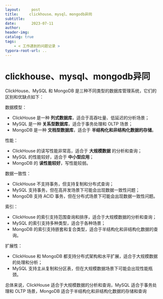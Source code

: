 ```yaml
---
layout:     post
title:     clickhouse、mysql、mongodb异同
subtitle:  
date:       2023-07-11
author:     
header-img: 
catalog: true
tags:
    - < 工作遇到的问题记录 >
typora-root-url: ..
---
```




# clickhouse、mysql、mongodb异同

ClickHouse、MySQL 和 MongoDB 是三种不同类型的数据库管理系统，它们的区别和优缺点如下：

数据模型：

- ClickHouse 是一种 **列式数据库**，适合于高吞吐量、低延迟的分析场景；
- MySQL 是一种 **关系型数据库**，适合于事务处理和 OLTP 场景；
- MongoDB 是一种 **文档型数据库**，适合于 **半结构化和非结构化数据的存储**。

性能：

- ClickHouse 的读写性能非常高，适合于 **大规模数据** 的分析和查询；
- MySQL 的性能较好，适合于 **中小型应用**；
- MongoDB 的 **读性能较好**，写性能较弱。

数据一致性：

- ClickHouse 不支持事务，但支持复制和分布式查询；
- MySQL 支持事务，但在高并发场景下可能会出现数据一致性问题；
- MongoDB 支持 ACID 事务，但在分布式场景下可能会出现数据一致性问题。

索引：

- ClickHouse 的索引支持范围查询和排序，适合于大规模数据的分析和查询；
- MySQL 的索引支持多种类型，适合于各种场景；
- MongoDB 的索引支持嵌套和复合类型，适合于半结构化和非结构化数据的查询。

扩展性：

- ClickHouse 和 MongoDB 都支持分布式架构和水平扩展，适合于大规模数据的处理和分析；
- MySQL 支持主从复制和分区表，但在大规模数据场景下可能会出现性能瓶颈。

总体来说，ClickHouse 适合于大规模数据的分析和查询，MySQL 适合于事务处理和 OLTP 场景，MongoDB 适合于半结构化和非结构化数据的存储和查询

